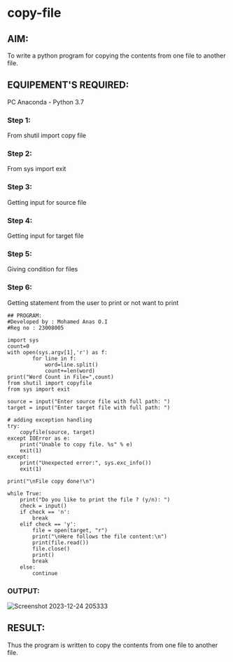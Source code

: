 # copy-file
## AIM:
To write a python program for copying the contents from one file to another file.
## EQUIPEMENT'S REQUIRED: 
PC
Anaconda - Python 3.7
### Step 1:

From shutil import copy file

### Step 2: 

 From sys import exit
 
### Step 3:

Getting input for source file

### Step 4:  

Getting input for target file

### Step 5: 

Giving condition for files

### Step 6:

Getting statement from the user to print or not want to print
```
## PROGRAM:
#Developed by : Mohamed Anas O.I
#Reg no : 23008005

import sys
count=0
with open(sys.argv[1],'r') as f:
        for line in f:
            word=line.split()
            count+=len(word)
print("Word Count in File=",count)
from shutil import copyfile
from sys import exit

source = input("Enter source file with full path: ")
target = input("Enter target file with full path: ")

# adding exception handling
try:
    copyfile(source, target)
except IOError as e:
    print("Unable to copy file. %s" % e)
    exit(1)
except:
    print("Unexpected error:", sys.exc_info())
    exit(1)

print("\nFile copy done!\n")

while True:
    print("Do you like to print the file ? (y/n): ")
    check = input()
    if check == 'n':
        break
    elif check == 'y':
        file = open(target, "r")
        print("\nHere follows the file content:\n")
        print(file.read())
        file.close()
        print()
        break
    else:
        continue
```


### OUTPUT:
![Screenshot 2023-12-24 205333](https://github.com/Anas536/copy-file/assets/139841834/ba051159-debd-453d-b620-7c5e11e290ab)


## RESULT:
Thus the program is written to copy the contents from one file to another file.

